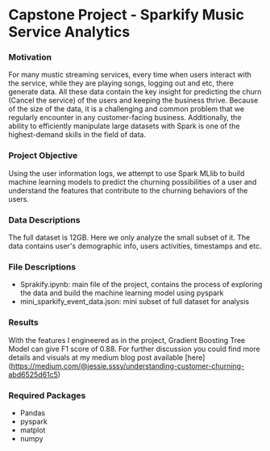 # Capstone Project - Sparkify Music Service Analytics

### Motivation

For many mustic streaming services, every time when users interact with the service, while they are playing songs, logging out and etc, there generate data. All these data contain the key insight for predicting the churn (Cancel the service) of the users and keeping the business thrive. Because of the size of the data, it is a challenging and common problem that we regularly encounter in any customer-facing business. Additionally, the ability to efficiently manipulate large datasets with Spark is one of the highest-demand skills in the field of data.

### Project Objective

Using the user information logs, we attempt to use Spark MLlib to build machine learning models to predict the churning possibilities of a user and understand the features that contribute to the churning behaviors of the users.

### Data Descriptions

The full dataset is 12GB. Here we only analyze the small subset of it. The data contains user's demographic info, users activities, timestamps and etc. 

### File Descriptions

- Sprakify.ipynb: main file of the project, contains the process of exploring the data and build the machine learning model using pyspark
- mini_sparkify_event_data.json: mini subset of full dataset for analysis

### Results

With the features I engineered as in the project, Gradient Boosting Tree Model can give F1 score of 0.88. For further discussion you could find more details and visuals at my medium blog post available [here] (https://medium.com/@jessie.sssy/understanding-customer-churning-abd6525d61c5)

### Required Packages

* Pandas
* pyspark
* matplot
* numpy